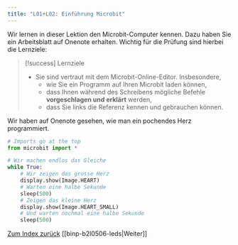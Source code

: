 ```yaml
---
title: "L01+L02: Einführung Microbit"
---
```

Wir lernen in dieser Lektion den Microbit-Computer kennen. Dazu haben Sie ein Arbeitsblatt auf Onenote erhalten. Wichtig für die Prüfung sind hierbei die Lernziele:

> [!success] Lernziele
> 
> - Sie sind vertraut mit dem Microbit-Online-Editor. Insbesondere,
> 	- wie Sie ein Programm auf Ihren Microbit laden können,
> 	- dass Ihnen während des Schreibens mögliche Befehle **vorgeschlagen und erklärt** werden,
> 	- dass Sie links die Referenz kennen und gebrauchen können.

Wir haben auf Onenote gesehen, wie man ein pochendes Herz programmiert.

```python
# Imports go at the top
from microbit import *

# Wir machen endlos das Gleiche
while True:
	# Wir zeigen das grosse Herz
    display.show(Image.HEART)
    # Warten eine halbe Sekunde
    sleep(500)
    # Zeigen das kleine Herz
    display.show(Image.HEART_SMALL)
    # Und warten nochmal eine halbe Sekunde
    sleep(500)
```

[Zum Index zurück](/)
[[binp-b2l0506-leds|Weiter]]
